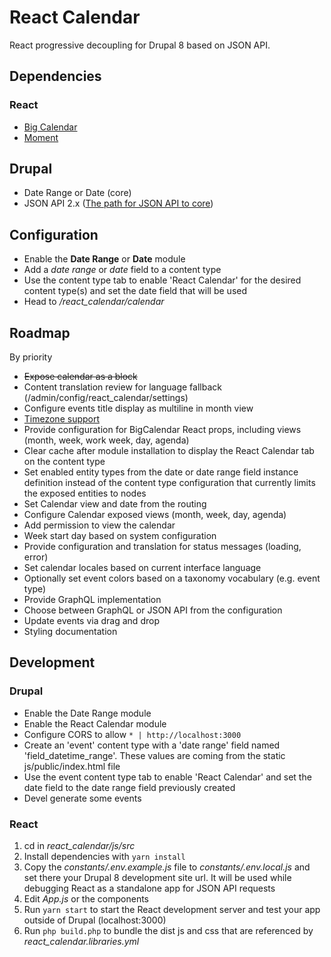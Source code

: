 # React Calendar

React progressive decoupling for Drupal 8 based on JSON API.

## Dependencies

### React

- [Big Calendar](https://github.com/intljusticemission/react-big-calendar)
- [Moment](https://www.npmjs.com/package/react-moment)

## Drupal

- Date Range or Date (core)
- JSON API 2.x ([The path for JSON API to core](https://www.drupal.org/project/jsonapi/issues/2931785))

## Configuration 

- Enable the __Date Range__ or __Date__ module
- Add a _date range_ or _date_ field to a content type
- Use the content type tab to enable 'React Calendar' 
for the desired content type(s) and set the date field that will be used
- Head to _/react_calendar/calendar_
 
## Roadmap

By priority

- ~~Expose calendar as a block~~
- Content translation review for language fallback
 (/admin/config/react_calendar/settings)
- Configure events title display as multiline in month view 
- [Timezone support](https://github.com/r-daneelolivaw/react_calendar/issues/2)
- Provide configuration for BigCalendar React props,
including views (month, week, work week, day, agenda)
- Clear cache after module installation to display the React Calendar tab on the content type
- Set enabled entity types from the date or date range field instance definition instead of the
content type configuration that currently limits the exposed entities to nodes 
- Set Calendar view and date from the routing
- Configure Calendar exposed views (month, week, day, agenda)
- Add permission to view the calendar
- Week start day based on system configuration
- Provide configuration and translation for status messages (loading, error)
- Set calendar locales based on current interface language
- Optionally set event colors based on a taxonomy vocabulary (e.g. event type)
- Provide GraphQL implementation
- Choose between GraphQL or JSON API from the configuration
- Update events via drag and drop
- Styling documentation

## Development

### Drupal

- Enable the Date Range module
- Enable the React Calendar module
- Configure CORS to allow `* | http://localhost:3000`
- Create an 'event' content type with a 'date range' field 
named 'field_datetime_range'.
These values are coming from the static js/public/index.html file
- Use the event content type tab to enable 'React Calendar' 
and set the date field to the date range field previously created
- Devel generate some events

### React

1. cd in _react_calendar/js/src_
2. Install dependencies with `yarn install`
3. Copy the _constants/.env.example.js_ file to _constants/.env.local.js_ 
and set there your Drupal 8 development site url.
It will be used while debugging React as a standalone app for JSON API requests
4. Edit _App.js_ or the components
5. Run `yarn start` to start the React development server 
and test your app outside of Drupal (localhost:3000)
6. Run `php build.php` to bundle the dist js and css
that are referenced by _react_calendar.libraries.yml_
